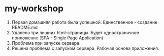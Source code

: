 # my-workshop

1. Первая домашняя работа была успешной. Единственное - создание README.md
2. Удалено три лишних html-страницы. Будет одностраничное приложение (SPA - Single Page Application)
3. Проблема при запуске сервера. 
4. Решена проблема с запуском сервера. Рабочая основа приложения.
